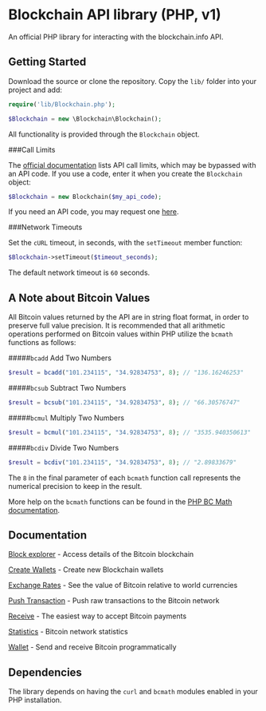 Blockchain API library (PHP, v1)
================================

An official PHP library for interacting with the blockchain.info API.


Getting Started
---------------

Download the source or clone the repository. Copy the `lib/` folder into your project and add:
```php
require('lib/Blockchain.php');

$Blockchain = new \Blockchain\Blockchain();
```

All functionality is provided through the `Blockchain` object. 

###Call Limits

The [official documentation](https://blockchain.info/api) lists API call limits, which may be bypassed with an API code. If you use a code, enter it when you create the `Blockchain` object:

```php
$Blockchain = new Blockchain($my_api_code);
```

If you need an API code, you may request one [here](https://blockchain.info/api/api_create_code).

###Network Timeouts

Set the `cURL` timeout, in seconds, with the `setTimeout` member function:

```php
$Blockchain->setTimeout($timeout_seconds);
```

The default network timeout is `60` seconds.


A Note about Bitcoin Values
---------------------------

All Bitcoin values returned by the API are in string float format, in order to preserve full value precision. It is recommended that all arithmetic operations performed on Bitcoin values within PHP utilize the `bcmath` functions as follows:

#####`bcadd` Add Two Numbers

 ```php
 $result = bcadd("101.234115", "34.92834753", 8); // "136.16246253"
 ```

#####`bcsub` Subtract Two Numbers

```php
$result = bcsub("101.234115", "34.92834753", 8); // "66.30576747"
```

#####`bcmul` Multiply Two Numbers

```php
$result = bcmul("101.234115", "34.92834753", 8); // "3535.940350613"
```

#####`bcdiv` Divide Two Numbers

```php
$result = bcdiv("101.234115", "34.92834753", 8); // "2.89833679"
```

The `8` in the final parameter of each `bcmath` function call represents the numerical precision to keep in the result.

More help on the `bcmath` functions can be found in the [PHP BC Math documentation](http://php.net/manual/en/ref.bc.php).


Documentation
-------------

[Block explorer](docs/blockexplorer.md) - Access details of the Bitcoin blockchain

[Create Wallets](docs/create.md) - Create new Blockchain wallets

[Exchange Rates](docs/rates.md) - See the value of Bitcoin relative to world currencies

[Push Transaction](docs/pushtx.md) - Push raw transactions to the Bitcoin network

[Receive](docs/receive.md) - The easiest way to accept Bitcoin payments

[Statistics](docs/stats.md) - Bitcoin network statistics

[Wallet](docs/wallet.md) - Send and receive Bitcoin programmatically



Dependencies
------------

The library depends on having the `curl` and `bcmath` modules enabled in your PHP installation.
